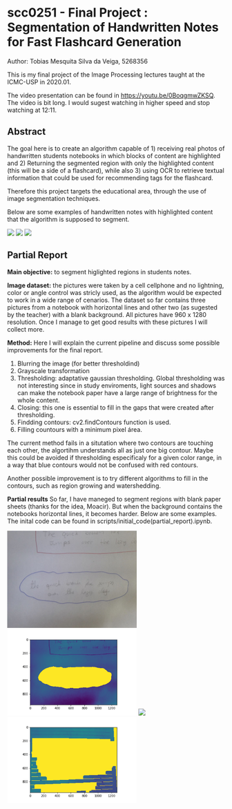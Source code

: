 # scc0251 - Final Project : Segmentation of Handwritten Notes for Fast Flashcard Generation

Author: Tobias Mesquita Silva da Veiga, 5268356

This is my final project of the Image Processing lectures taught at the ICMC-USP in 2020.01.

The video presentation can be found in https://youtu.be/0BoqgmwZKSQ. The video is bit long. I would sugest watching in higher speed and stop watching at 12:11.


## Abstract

The goal here is to create an algorithm capable of 1) receiving real photos of handwritten students notebooks in which blocks of content are highlighted and 2) Returning the segmented region with only the highlighted content (this will be a side of a flashcard), while also 3) using OCR to retrieve textual information that could be used for recommending tags for the flashcard.

Therefore this project targets the educational area, through the use of image segmentation techniques. 

Below are some examples of handwritten notes with highlighted content that the algorithm is supposed to segment.

<img src="images/abstract_ex01.jpg" width="300">

<img src="images/abstract_ex02.jpg" width="300">

<img src="images/abstract_ex03.jpg" width="300">

## Partial Report

**Main objective:** to segment higlighted regions in students notes.

**Image dataset:** the pictures were taken by a cell cellphone and no lightning, color or angle control was stricly used, as the algorithm would be expected to work in a wide range of cenarios. The dataset so far contains three pictures from a notebook with horizontal lines and other two (as sugested by the teacher) with a blank background. All pictures have 960 x 1280 resolution. Once I manage to get good results with these pictures I will collect more.

**Method:** Here I will explain the current pipeline and discuss some possible improvements for the final report.

1) Blurring the image (for better thresholdind)
2) Grayscale transformation
3) Thresholding: adaptative gaussian thresholding. Global thresholding was not interesting since in study enviroments, light sources and shadows can make the notebook paper have a large range of brightness for the whole content.
4) Closing: this one is essential to fill in the gaps that were created after thresholding.
5) Findding contours: cv2.findContours function is used.
6) Filling countours with a minimum pixel área.

The current method fails in a situtation where two contours are touching each other, the algortihm understands all as just one big contour. Maybe this could be avoided if thresholding especificaly for a given color range, in a way that blue contours would not be confused with red contours.

Another possible improvement is to try different algorithms to fill in the contours, such as region growing and watershedding.

**Partial results** So far, I have maneged to segment regions with blank paper sheets (thanks for the idea, Moacir). But when the background contains the notebooks horizontal lines, it becomes harder. Below are some examples. The inital code can be found in scripts/initial_code(partial_report).ipynb.

<img src="images/ex01.jpg" width="300">

<img src="images/ex01_(partial).png" width="300">

<img src="images/abstract_ex02.jpg" width="300">

<img src="images/abstract_ex02_(partial).png" width="300">


